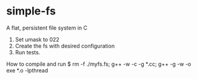 # simple-fs
A flat, persistent file system in C

1. Set umask to 022
2. Create the fs with desired configuration
3. Run tests.

How to compile and run
$ rm -f ./myfs.fs; g++ -w -c -g *.cc; g++ -g -w -o exe *.o -lpthread
